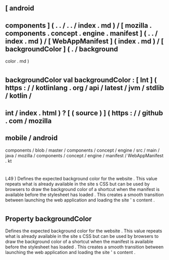 [
android
-
components
]
(
.
.
/
.
.
/
index
.
md
)
/
[
mozilla
.
components
.
concept
.
engine
.
manifest
]
(
.
.
/
index
.
md
)
/
[
WebAppManifest
]
(
index
.
md
)
/
[
backgroundColor
]
(
.
/
background
-
color
.
md
)
#
backgroundColor
val
backgroundColor
:
[
Int
]
(
https
:
/
/
kotlinlang
.
org
/
api
/
latest
/
jvm
/
stdlib
/
kotlin
/
-
int
/
index
.
html
)
?
[
(
source
)
]
(
https
:
/
/
github
.
com
/
mozilla
-
mobile
/
android
-
components
/
blob
/
master
/
components
/
concept
/
engine
/
src
/
main
/
java
/
mozilla
/
components
/
concept
/
engine
/
manifest
/
WebAppManifest
.
kt
#
L49
)
Defines
the
expected
background
color
for
the
website
.
This
value
repeats
what
is
already
available
in
the
site
s
CSS
but
can
be
used
by
browsers
to
draw
the
background
color
of
a
shortcut
when
the
manifest
is
available
before
the
stylesheet
has
loaded
.
This
creates
a
smooth
transition
between
launching
the
web
application
and
loading
the
site
'
s
content
.
#
#
#
Property
backgroundColor
-
Defines
the
expected
background
color
for
the
website
.
This
value
repeats
what
is
already
available
in
the
site
s
CSS
but
can
be
used
by
browsers
to
draw
the
background
color
of
a
shortcut
when
the
manifest
is
available
before
the
stylesheet
has
loaded
.
This
creates
a
smooth
transition
between
launching
the
web
application
and
loading
the
site
'
s
content
.
